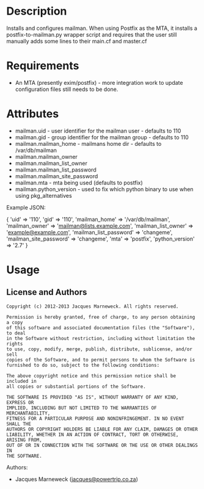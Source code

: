 Description
===========

Installs and configures mailman.  When using Postfix as the MTA, it installs
a postfix-to-mailman.py wrapper script and requires that the user still
manually adds some lines to their main.cf and master.cf

Requirements
============

 * An MTA (presently exim/postfix) - more integration work to update
   configuration files still needs to be done.

Attributes
==========

 * mailman.uid - user identifier for the mailman user - defaults to 110
 * mailman.gid - group identifier for the mailman group - defaults to 110
 * mailman.mailman_home - mailmans home dir - defaults to /var/db/mailman
 * mailman.mailman_owner
 * mailman.mailman_list_owner
 * mailman.mailman_list_password
 * mailman.mailman_site_password
 * mailman.mta - mta being used (defaults to postfix)
 * mailman.python_version - used to fix which python binary to use when using pkg_alternatives

Example JSON:

  {
    'uid' => '110',
    'gid' => '110',
    'mailman_home' => '/var/db/mailman',
    'mailman_owner' => 'mailman@lists.example.com',
    'mailman_list_owner' => 'example@example.com',
    'mailman_list_password' => 'changeme',
    'mailman_site_password' => 'changeme',
    'mta' => 'postfix',
    'python_version' => '2.7'
  }

Usage
=====

License and Authors
-------------------

```
Copyright (c) 2012-2013 Jacques Marneweck. All rights reserved.

Permission is hereby granted, free of charge, to any person obtaining a copy
of this software and associated documentation files (the "Software"), to deal
in the Software without restriction, including without limitation the rights
to use, copy, modify, merge, publish, distribute, sublicense, and/or sell
copies of the Software, and to permit persons to whom the Software is
furnished to do so, subject to the following conditions:

The above copyright notice and this permission notice shall be included in
all copies or substantial portions of the Software.

THE SOFTWARE IS PROVIDED "AS IS", WITHOUT WARRANTY OF ANY KIND, EXPRESS OR
IMPLIED, INCLUDING BUT NOT LIMITED TO THE WARRANTIES OF MERCHANTABILITY,
FITNESS FOR A PARTICULAR PURPOSE AND NONINFRINGEMENT. IN NO EVENT SHALL THE
AUTHORS OR COPYRIGHT HOLDERS BE LIABLE FOR ANY CLAIM, DAMAGES OR OTHER
LIABILITY, WHETHER IN AN ACTION OF CONTRACT, TORT OR OTHERWISE, ARISING FROM,
OUT OF OR IN CONNECTION WITH THE SOFTWARE OR THE USE OR OTHER DEALINGS IN
THE SOFTWARE.
```

Authors:

 * Jacques Marneweck (jacques@powertrip.co.za)
